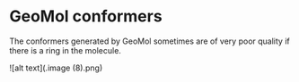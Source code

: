 # GeoMol conformers

The conformers generated by GeoMol sometimes are of very poor quality if there is a ring in the molecule.


![alt text](.image (8).png)
